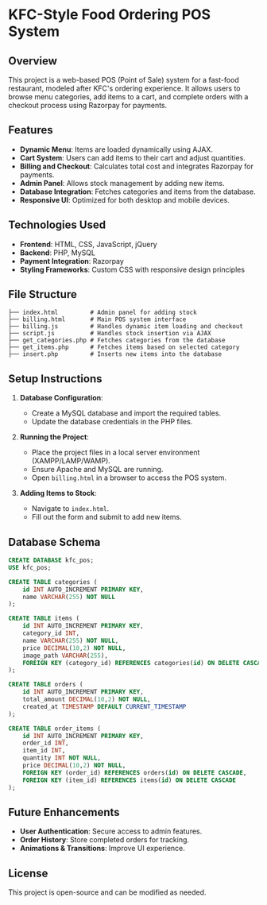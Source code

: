 # KFC-Style Food Ordering POS System

## Overview
This project is a web-based POS (Point of Sale) system for a fast-food restaurant, modeled after KFC's ordering experience. It allows users to browse menu categories, add items to a cart, and complete orders with a checkout process using Razorpay for payments.

## Features
- **Dynamic Menu**: Items are loaded dynamically using AJAX.
- **Cart System**: Users can add items to their cart and adjust quantities.
- **Billing and Checkout**: Calculates total cost and integrates Razorpay for payments.
- **Admin Panel**: Allows stock management by adding new items.
- **Database Integration**: Fetches categories and items from the database.
- **Responsive UI**: Optimized for both desktop and mobile devices.

## Technologies Used
- **Frontend**: HTML, CSS, JavaScript, jQuery
- **Backend**: PHP, MySQL
- **Payment Integration**: Razorpay
- **Styling Frameworks**: Custom CSS with responsive design principles

## File Structure
```
├── index.html         # Admin panel for adding stock
├── billing.html       # Main POS system interface
├── billing.js         # Handles dynamic item loading and checkout
├── script.js          # Handles stock insertion via AJAX
├── get_categories.php # Fetches categories from the database
├── get_items.php      # Fetches items based on selected category
├── insert.php         # Inserts new items into the database
```

## Setup Instructions
1. **Database Configuration**:
   - Create a MySQL database and import the required tables.
   - Update the database credentials in the PHP files.

2. **Running the Project**:
   - Place the project files in a local server environment (XAMPP/LAMP/WAMP).
   - Ensure Apache and MySQL are running.
   - Open `billing.html` in a browser to access the POS system.

3. **Adding Items to Stock**:
   - Navigate to `index.html`.
   - Fill out the form and submit to add new items.

## Database Schema
```sql
CREATE DATABASE kfc_pos;
USE kfc_pos;

CREATE TABLE categories (
    id INT AUTO_INCREMENT PRIMARY KEY,
    name VARCHAR(255) NOT NULL
);

CREATE TABLE items (
    id INT AUTO_INCREMENT PRIMARY KEY,
    category_id INT,
    name VARCHAR(255) NOT NULL,
    price DECIMAL(10,2) NOT NULL,
    image_path VARCHAR(255),
    FOREIGN KEY (category_id) REFERENCES categories(id) ON DELETE CASCADE
);

CREATE TABLE orders (
    id INT AUTO_INCREMENT PRIMARY KEY,
    total_amount DECIMAL(10,2) NOT NULL,
    created_at TIMESTAMP DEFAULT CURRENT_TIMESTAMP
);

CREATE TABLE order_items (
    id INT AUTO_INCREMENT PRIMARY KEY,
    order_id INT,
    item_id INT,
    quantity INT NOT NULL,
    price DECIMAL(10,2) NOT NULL,
    FOREIGN KEY (order_id) REFERENCES orders(id) ON DELETE CASCADE,
    FOREIGN KEY (item_id) REFERENCES items(id) ON DELETE CASCADE
);
```

## Future Enhancements
- **User Authentication**: Secure access to admin features.
- **Order History**: Store completed orders for tracking.
- **Animations & Transitions**: Improve UI experience.

## License
This project is open-source and can be modified as needed.

